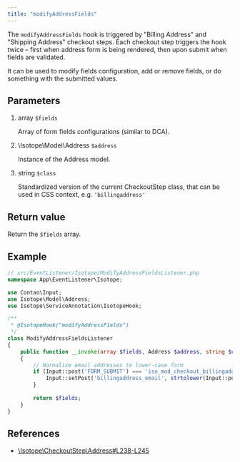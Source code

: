 ```yaml
---
title: "modifyAddressFields"
---
```


The `modifyAddressFields` hook is triggered by "Billing Address" and "Shipping Address"
checkout steps. Each checkout step triggers the hook twice – first when address form is
being rendered, then upon submit when fields are validated.

It can be used to modify fields configuration, add or remove fields, or do something with
the submitted values.

## Parameters

1. array `$fields`
   
    Array of form fields configurations (similar to DCA).

2. \Isotope\Model\Address `$address`
   
    Instance of the Address model.

3. string `$class`
   
    Standardized version of the current CheckoutStep class, that can be used in CSS context,
    e.g. `'billingaddress'`

## Return value

Return the `$fields` array.

## Example

```php
// src/EventListener/Isotope/ModifyAddressFieldsListener.php
namespace App\EventListener\Isotope;

use Contao\Input;
use Isotope\Model\Address;
use Isotope\ServiceAnnotation\IsotopeHook;

/**
 * @IsotopeHook("modifyAddressFields")
 */
class ModifyAddressFieldsListener 
{
    public function __invoke(array $fields, Address $address, string $class): array
    {
        // Normalize email addresses to lower-case form
        if (Input::post('FORM_SUBMIT') === 'iso_mod_checkout_billingaddress') {
            Input::setPost('billingaddress_email', strtolower(Input::post('billingaddress_email')));
        }
        
        return $fields;
    }
}
```

## References

* [\Isotope\CheckoutStep\Address#L238-L245](https://github.com/isotope/core/blob/2.8/system/modules/isotope/library/Isotope/CheckoutStep/Address.php#L238-L245)
